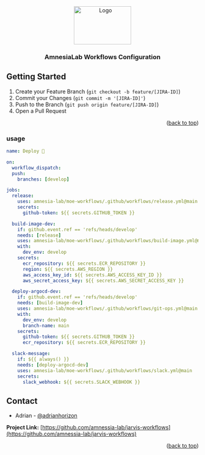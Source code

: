<div align="center">
  <a href="https://github.com/amnessia-lab/jarvis-workflows">
    <img src="./amnesia.png" alt="Logo" width="150" height="100">
  </a>

  <h3 align="center">AmnesiaLab Workflows Configuration</h3>
</div>

## Getting Started

1. Create your Feature Branch (`git checkout -b feature/[JIRA-ID]`)
2. Commit your Changes (`git commit -m '[JIRA-ID]'`)
3. Push to the Branch (`git push origin feature/[JIRA-ID]`)
4. Open a Pull Request

<p align="right">(<a href="#top">back to top</a>)</p>

### usage

```yaml
name: Deploy 🚀

on:
  workflow_dispatch:
  push:
    branches: [develop]

jobs:
  release:
    uses: amnesia-lab/moe-workflows/.github/workflows/release.yml@main
    secrets:
      github-token: ${{ secrets.GITHUB_TOKEN }}

  build-image-dev:
    if: github.event.ref == 'refs/heads/develop'
    needs: [release]
    uses: amnesia-lab/moe-workflows/.github/workflows/build-image.yml@main
    with:
      dev_env: develop
    secrets:
      ecr_repository: ${{ secrets.ECR_REPOSITORY }}
      region: ${{ secrets.AWS_REGION }}
      aws_access_key_id: ${{ secrets.AWS_ACCESS_KEY_ID }}
      aws_secret_access_key: ${{ secrets.AWS_SECRET_ACCESS_KEY }}

  deploy-argocd-dev:
    if: github.event.ref == 'refs/heads/develop'
    needs: [build-image-dev]
    uses: amnesia-lab/moe-workflows/.github/workflows/git-ops.yml@main
    with:
      dev_env: develop
      branch-name: main
    secrets:
      github-token: ${{ secrets.GITHUB_TOKEN }}
      ecr_repository: ${{ secrets.ECR_REPOSITORY }}

  slack-message:
    if: ${{ always() }}
    needs: [deploy-argocd-dev]
    uses: amnesia-lab/moe-workflows/.github/workflows/slack.yml@main
    secrets:
      slack_webhook: ${{ secrets.SLACK_WEBHOOK }}
```

<!-- CONTACT -->
## Contact

* Adrian - [@adrianhorizon](https://github.com/adrianhorizon)

__Project Link:__ [https://github.com/amnessia-lab/jarvis-workflows](https://github.com/amnessia-lab/jarvis-workflows)

<p align="right">(<a href="#top">back to top</a>)</p>
